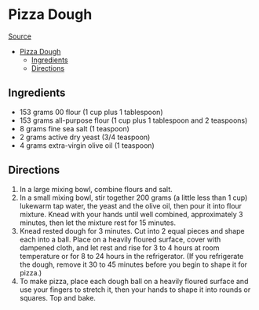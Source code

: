 # Pizza Dough

[Source](https://cooking.nytimes.com/recipes/1016230-robertas-pizza-dough)

- [Pizza Dough](#pizza-dough)
  - [Ingredients](#ingredients)
  - [Directions](#directions)

## Ingredients

- 153 grams 00 flour (1 cup plus 1 tablespoon)
- 153 grams all-purpose flour (1 cup plus 1 tablespoon and 2 teaspoons)
- 8 grams fine sea salt (1 teaspoon)
- 2 grams active dry yeast (3/4 teaspoon)
- 4 grams extra-virgin olive oil (1 teaspoon)

## Directions

1. In a large mixing bowl, combine flours and salt.
1. In a small mixing bowl, stir together 200 grams (a little less than 1 cup) lukewarm tap water, the yeast and the olive oil, then pour it into flour mixture. Knead with your hands until well combined, approximately 3 minutes, then let the mixture rest for 15 minutes.
1. Knead rested dough for 3 minutes. Cut into 2 equal pieces and shape each into a ball. Place on a heavily floured surface, cover with dampened cloth, and let rest and rise for 3 to 4 hours at room temperature or for 8 to 24 hours in the refrigerator. (If you refrigerate the dough, remove it 30 to 45 minutes before you begin to shape it for pizza.)
1. To make pizza, place each dough ball on a heavily floured surface and use your fingers to stretch it, then your hands to shape it into rounds or squares. Top and bake.
